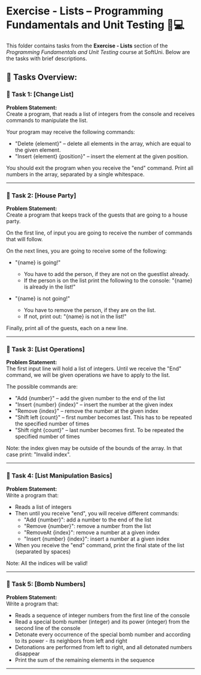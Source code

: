 # Exercise - Lists – Programming Fundamentals and Unit Testing 🧑💻

This folder contains tasks from the **Exercise - Lists** section of the _Programming Fundamentals and Unit Testing_ course at SoftUni. Below are the tasks with brief descriptions.

## 🔧 Tasks Overview:

### 📝 Task 1: [Change List]  
**Problem Statement:**  
Create a program, that reads a list of integers from the console and receives commands to manipulate the list.

Your program may receive the following commands:

- "Delete {element}" – delete all elements in the array, which are equal to the given element.
- "Insert {element} {position}" – insert the element at the given position.

You should exit the program when you receive the "end" command. Print all numbers in the array, separated by a single whitespace.

---

### 📝 Task 2: [House Party]  
**Problem Statement:**  
Create a program that keeps track of the guests that are going to a house party.

On the first line, of input you are going to receive the number of commands that will follow.

On the next lines, you are going to receive some of the following:

- "{name} is going!"  
  - You have to add the person, if they are not on the guestlist already.
  - If the person is on the list print the following to the console: "{name} is already in the list!"

- "{name} is not going!"  
  - You have to remove the person, if they are on the list.
  - If not, print out: "{name} is not in the list!"

Finally, print all of the guests, each on a new line.

---

### 📝 Task 3: [List Operations]  
**Problem Statement:**  
The first input line will hold a list of integers. Until we receive the "End" command, we will be given operations we have to apply to the list.

The possible commands are:

- "Add {number}" – add the given number to the end of the list
- "Insert {number} {index}" – insert the number at the given index
- "Remove {index}" – remove the number at the given index
- "Shift left {count}" – first number becomes last. This has to be repeated the specified number of times
- "Shift right {count}" – last number becomes first. To be repeated the specified number of times

Note: the index given may be outside of the bounds of the array. In that case print: "Invalid index".

---

### 📝 Task 4: [List Manipulation Basics]  
**Problem Statement:**  
Write a program that:

- Reads a list of integers
- Then until you receive "end", you will receive different commands:
  - "Add {number}": add a number to the end of the list
  - "Remove {number}": remove a number from the list
  - "RemoveAt {index}": remove a number at a given index
  - "Insert {number} {index}": insert a number at a given index
- When you receive the "end" command, print the final state of the list (separated by spaces)

Note: All the indices will be valid!

---

### 📝 Task 5: [Bomb Numbers]  
**Problem Statement:**  
Write a program that:

- Reads a sequence of integer numbers from the first line of the console
- Read a special bomb number (integer) and its power (integer) from the second line of the console
- Detonate every occurrence of the special bomb number and according to its power - its neighbors from left and right
- Detonations are performed from left to right, and all detonated numbers disappear
- Print the sum of the remaining elements in the sequence

---
